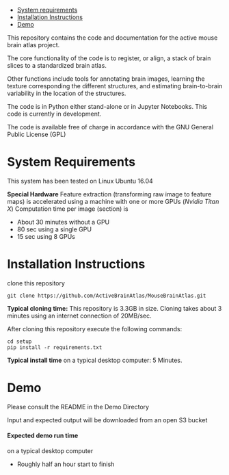 - [System requirements](#system-requirements)
- [Installation Instructions](#installation-instructions)
- [Demo](#demo)


This repository contains the code and documentation for the active mouse brain atlas project. 

The core functionality of the code is to register, or align, a stack of brain slices to a standardized brain atlas.

Other functions include tools for annotating brain images, learning the texture corresponding the different structures, and estimating brain-to-brain variability in the location of the structures.

The code is in Python either stand-alone or in Jupyter Notebooks. This code is currently in development.

The code is available free of charge in accordance with the GNU General Public License (GPL)

# System Requirements

This system has been tested on Linux Ubuntu 16.04

**Special Hardware**
Feature extraction (transforming raw image to feature maps) is accelerated using a machine with one or more GPUs  (*Nvidia Titan X*) Computation time per image (section) is 
* About 30 minutes without a GPU
* 80 sec using a single GPU
* 15 sec using 8 GPUs

# Installation Instructions
clone this repository
```
git clone https://github.com/ActiveBrainAtlas/MouseBrainAtlas.git
```
**Typical cloning time:**
This repository is 3.3GB in size. Cloning takes about 3 minutes using an internet connection of 20MB/sec.

After cloning this repository execute the following commands:
```
cd setup
pip install -r requirements.txt
```
**Typical install time** on a typical desktop computer: 5 Minutes.

# Demo

Please consult the README in the Demo Directory


Input and expected output will be downloaded from an open S3 bucket

#### Expected demo run time 

on a typical desktop computer

* Roughly half an hour start to finish
